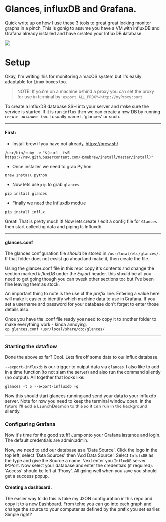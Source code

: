 # Glances, influxDB and Grafana.

Quick write up on how I use these 3 tools to great great looking monitor graphs in a pinch. This is gonig to assume you have a VM with influxDB and Grafana already installed and have created your InfluxDB database.

![](http://i.imgur.com/v4cuq5f.png)


# Setup

Okay, I'm writing this for monitoring a macOS system but it's easily adaptable for Linux boxes too. 

> NOTE: If you're on a machine behind a proxy you can set the proxy for use in terminal by: `export ALL_PROXY=http://myProxy:port`

To create a InfluxDB database SSH into your server and make sure the service is started. If it is run `influx` then we can create a new DB by running `CREATE DATABASE foo`. I usually name it 'glances' or such. 

***

#### First:

* Install brew if you have not already. https://brew.sh/ 

`/usr/bin/ruby -e "$(curl -fsSL https://raw.githubusercontent.com/Homebrew/install/master/install)"`

* Once installed we need to grab Python. 

`brew install python`

* Now lets use `pip` to grab `glances`. 

`pip install glances`

* Finally we need the Influxdb module

`pip install influx`

Great! That is pretty much it! Now lets create / edit a config file for `Glances` then start collecting data and piping to Influxdb

***

#### glances.conf
The glances configuration file _should_ be stored in `/usr/local/etc/glances/`. 
If that folder does not exsist go ahead and make it, then create the file. 

Using the glances.conf file in this repo copy it's contents and change the section marked _InfluxDB_ under the _Export_ header. this should be all you need to get going though you can tweek other sections too but I've been fine leaving them as stock.  

An important thing to note is the use of the _prefix_ line. Entering a value here will make it easier to identify which machine data to use in Grafana. If you set a username and password for your database don't forget to enter those details also. 

Once you have the .conf file ready you need to copy it to another folder to make everything work - kinda annoying.  
`cp glances.conf /usr/local/share/doc/glances/`

***
### Starting the dataflow
Done the above so far? Cool. Lets fire off some data to our Influx database.

`--export-influxdb` is our trigger to output data via `glances`. I also like to add in a time function (to not slam the server) and also  run the command silently (no output). All together that looks like:

`glances -t 5 --export-influxdb -q`

Now this should start glances running and send your data to your influxdb server. Note for now you need to keep the terminal window open. In the future I'll add a LaunchDaemon to this so it can run in the background silently. 

### Configuring Grafana
Now it's time for the good stuff! Jump onto your Grafana instance and login. The default credentials are admin:admin.

Now, we need to add our database as a 'Data Source'. Click the logo in the top left, select 'Data Sources' then 'Add Data Source'.
Select `InfulxDB` as the type and give the Source a name. Next enter you `InfluxDB` server IP:Port. Now select your database and enter the credentials (if required). 'Access' should be left at 'Proxy'. All going well when you save you should get a success popup. 

#### Creating a dashboard.
The easier way to do this is take my JSON configuration in this repo and copy it to a new Dashboard. From tehre you can go into each graph and change the source to your computer as defined by the prefix you set earlier. Simple right?









